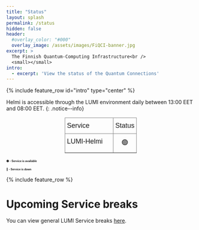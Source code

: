 ```yaml
---
title: "Status"
layout: splash
permalink: /status
hidden: false
header:
  #overlay_color: "#000"
  overlay_image: /assets/images/FiQCI-banner.jpg
excerpt: >
  The Finnish Quantum-Computing Infrastructure<br />
  <small></small>
intro: 
  - excerpt: 'View the status of the Quantum Connections'
---
```


{% include feature_row id="intro" type="center" %}

<!-- <center>LUMI-Helmi Connection 🟢 </center>
{: .notice--success}
<center>Helmi 🟢 </center>
{: .notice--success}

<center>LUMI-Helmi Connection 🔴 </center>
{: .notice--danger}
<center>Helmi 🔴 </center>
{: .notice--danger} -->

<!-- <center>LUMI-Helmi Connection 🟢 </center> -->

<!-- <center> <img src="{{ site.url }}{{ site.baseurl }}/assets/images/connection.png" alt=""> </center> -->

<!-- <center>Helmi 🟢 </center> -->

Helmi is accessible through the LUMI environment daily between 13:00 EET and 08:00 EET.
{: .notice--info}

<center>
<style type="text/css">
.tg  {border-collapse:collapse;border-spacing:0;}
.tg td{border-color:black;border-style:solid;border-width:1px;font-family:Arial, sans-serif;font-size:14px;
  overflow:hidden;padding:10px 5px;word-break:normal;}
.tg th{border-color:black;border-style:solid;border-width:1px;font-family:Arial, sans-serif;font-size:14px;
  font-weight:normal;overflow:hidden;padding:10px 5px;word-break:normal;}
.tg .tg-tbqi{border-color:inherit;font-size:large;text-align:left;vertical-align:top}
.tg .tg-49rs{border-color:inherit;font-size:large;text-align:center;vertical-align:top}
</style>
<table class="tg" style="undefined;table-layout: fixed; width: 192px">
<colgroup>
<col style="width: 130px">
<col style="width: 62px">
</colgroup>
<thead>
  <tr>
    <th class="tg-tbqi">Service</th>
    <th class="tg-tbqi">Status</th>
  </tr>
</thead>
<tbody>
  <tr>
    <td class="tg-tbqi">LUMI-Helmi</td>
    <td class="tg-49rs">🟢</td>
  </tr>
</tbody>
</table>
</center>
<!-- https://www.tablesgenerator.com/html_tables -->


 <h1 style="font-size:0.75vw">🟢 - Service is available</h1> 
 <h1 style="font-size:0.75vw">🔴 - Service is down</h1> 



{% include feature_row %}

# Upcoming Service breaks

You can view general LUMI Service breaks [here](https://www.lumi-supercomputer.eu/lumi-service-status/).

